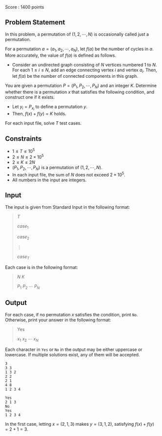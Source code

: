 Score : $1400$ points

## Problem Statement

In this problem, a permutation of $(1,2,\cdots,N)$ is occasionally called just a permutation.

For a permutation $a=(a_1,a_2,\cdots,a_N)$, let $f(a)$ be the number of cycles in $a$.
More accurately, the value of $f(a)$ is defined as follows.

- Consider an undirected graph consisting of $N$ vertices numbered $1$ to $N$.
For each $1 \leq i \leq N$, add an edge connecting vertex $i$ and vertex $a_i$.
Then, let $f(a)$ be the number of connected components in this graph.

You are given a permutation $P=(P_1,P_2,\cdots,P_N)$ and an integer $K$.
Determine whether there is a permutation $x$ that satisfies the following condition, and construct one if it exists.

- Let $y_i=P_{x_i}$ to define a permutation $y$.
- Then, $f(x)+f(y)=K$ holds.

For each input file, solve $T$ test cases.

## Constraints

- $1 \leq T \leq 10^5$
- $2 \leq N \leq 2 \times 10^5$
- $2 \leq K \leq 2N$
- $(P_1,P_2,\cdots,P_N)$ is a permutation of $(1,2,\cdots,N)$.
- In each input file, the sum of $N$ does not exceed $2 \times 10^5$.
- All numbers in the input are integers.

## Input

The input is given from Standard Input in the following format:

> $T$
> 
> $case_1$
> 
> $case_2$
> 
> $\vdots$
> 
> $case_T$

Each case is in the following format:

> $N$ $K$
> 
> $P_1$ $P_2$ $\cdots$ $P_N$

## Output

For each case, if no permutation $x$ satisfies the condition, print `No`. Otherwise, print your answer in the following format:

> Yes
> 
> $x_1$ $x_2$ $\cdots$ $x_N$

Each character in `Yes` or `No` in the output may be either uppercase or lowercase.
If multiple solutions exist, any of them will be accepted.

```input1
3
3 3
1 3 2
2 2
2 1
4 8
1 2 3 4
```

```output1
Yes
2 1 3
No
Yes
1 2 3 4
```

In the first case, letting $x=(2,1,3)$ makes $y=(3,1,2)$, satisfying $f(x)+f(y)=2+1=3$.